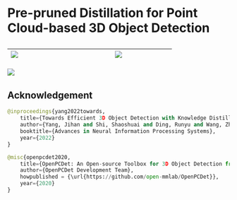 # Pre-pruned Distillation for Point Cloud-based 3D Object Detection
## 
![](https://github.com/lifuyang-1919/PPD3D/blob/main/docs/frame.png)  <img width=200/>|  ![](https://github.com/lifuyang-1919/PPD3D/blob/main/docs/efficiency.jpg) <img width=100/> |
------------- | ----------- |

![](https://github.com/lifuyang-1919/PPD3D/blob/main/docs/tab.jpg)  <img width=200/>

## Acknowledgement
```python
@inproceedings{yang2022towards,
    title={Towards Efficient 3D Object Detection with Knowledge Distillation},
    author={Yang, Jihan and Shi, Shaoshuai and Ding, Runyu and Wang, Zhe and Qi, Xiaojuan},
    booktitle={Advances in Neural Information Processing Systems},
    year={2022}
}
```
```python
@misc{openpcdet2020,
    title={OpenPCDet: An Open-source Toolbox for 3D Object Detection from Point Clouds},
    author={OpenPCDet Development Team},
    howpublished = {\url{https://github.com/open-mmlab/OpenPCDet}},
    year={2020}
}
```
